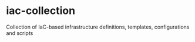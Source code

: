# iac-collection
Collection of IaC-based infrastructure definitions, templates, configurations and scripts
